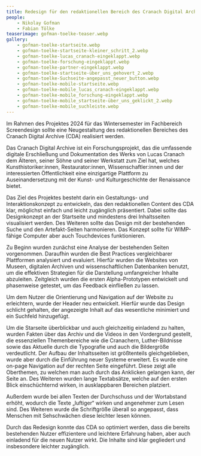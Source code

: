 ```yaml
---
title: Redesign für den redaktionellen Bereich des Cranach Digital Archive
people:
    - Nikolay Gofman
    - Fabian Tölke
teaserimage: gofman-toelke-teaser.webp
gallery:
    - gofman-toelke-startseite.webp
    - gofman-toelke-startseite-kleiner_schritt_2.webp
    - gofman-toelke-lucas_cranach-eingeklappt.webp
    - gofman-toelke-forschung-eingeklappt.webp
    - gofman-toelke-partner-eingeklappt.webp
    - gofman-toelke-startseite-über_uns_gehovert_2.webp
    - gofman-toelke-Suchseite-angepasst_neuer_button.webp
    - gofman-toelke-mobile-startseite.webp
    - gofman-toelke-mobile_lucas_cranach-eingeklappt.webp
    - gofman-toelke-mobile_forschung-eingeklappt.webp
    - gofman-toelke-mobile_startseite-über_uns_geklickt_2.webp
    - gofman-toelke-mobile_suchleiste.webp
---
```


Im Rahmen des Projektes 2024 für das Wintersemester im Fachbereich Screendesign sollte eine Neugestaltung des redaktionellen Bereiches des Cranach Digital Archive (CDA) realisiert werden. 

Das Cranach Digital Archive ist ein Forschungsprojekt, das die umfassende digitale Erschließung und Dokumentation des Werks von Lucas Cranach dem Älteren, seiner Söhne und seiner Werkstatt zum Ziel hat, welches Kunsthistoriker:innen, Restaurator:innen, Wissenschaftler:innen und der interessierten Öffentlichkeit eine einzigartige Plattform zu Auseinandersetzung mit der Kunst- und Kulturgeschichte der Renaissance bietet.

Das Ziel des Projektes besteht darin ein Gestaltungs- und Interaktionskonzept zu entwickeln, das den redaktionellen Content des CDA klar, möglichst einfach und leicht zugänglich präsentiert. Dabei sollte das Designkonzept an der Startseite und mindestens drei Inhaltsseiten visualisiert werden. Des Weiteren sollte das Design mit der bestehenden Suche und den Artefakt-Seiten harmonieren. Das Konzept sollte für WIMP-fähige Computer aber auch Touchdevices funktionieren. 

Zu Beginn wurden zunächst eine Analyse der bestehenden Seiten vorgenommen. Daraufhin wurden die Best Practices vergleichbarer Plattformen analysiert und evaluiert. Hierfür wurden die Websites von Museen, digitalen Archiven und wissenschaftlichen Datenbanken benutzt, um die effektiven Strategien für die Darstellung umfangreicher Inhalte abzuleiten. Zeitgleich wurden die ersten Alpha-Prototypen entwickelt und phasenweise getestet, um das Feedback einfließen zu lassen. 

Um dem Nutzer die Orientierung und Navigation auf der Website zu erleichtern, wurde der Header neu entwickelt. Hierfür wurde das Design schlicht gehalten, der angezeigte Inhalt auf das wesentliche minimiert und ein Suchfeld hinzugefügt.

Um die Starseite überblickbar und auch gleichzeitig einladend zu halten, wurden Fakten über das Archiv und die Videos in den Vordergrund gestellt, die essenziellen Themenbereiche wie die Cranachern, Luther-Bildnisse sowie das Aktuelle durch die Typografie und auch die Bildergröße verdeutlicht.
Der Aufbau der Inhaltsseiten ist größtenteils gleichgeblieben, wurde aber durch die Einführung neuer Systeme erweitert. Es wurde eine on-page Navigation auf der rechten Seite eingeführt. Diese zeigt alle Oberthemen, zu welchen man auch durch das Anklicken gelangen kann, der Seite an. Des Weiteren wurden lange Textabsätze, welche auf den ersten Blick einschüchternd wirken, in ausklappbaren Bereichen platziert.

Außerdem wurde bei allen Texten der Durchschuss und der Wortabstand erhöht, wodurch die Texte „luftiger“ wirken und angenehmer zum Lesen sind. Des Weiteren wurde die Schriftgröße überall so angepasst, dass Menschen mit Sehschwächen diese leichter lesen können.

Durch das Redesign konnte das CDA so optimiert werden, dass die bereits bestehenden Nutzer effizientere und leichtere Erfahrung haben, aber auch einladend für die neuen Nutzer wirkt. Die Inhalte sind klar gegliedert und insbesondere leichter zugänglich.